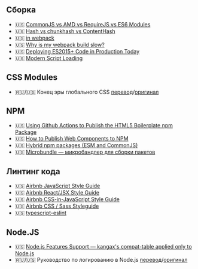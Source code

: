 ## Сборка

* 🇺🇸 [CommonJS vs AMD vs RequireJS vs ES6 Modules](https://blogs.windows.com/msedgedev/2016/07/08/the-progress-of-web-apps/)
* 🇺🇸 [Hash vs chunkhash vs ContentHash](https://medium.com/@sahilkkrazy/hash-vs-chunkhash-vs-contenthash-e94d38a32208)
* 🇺🇸 [<link rel="prefetch/preload"> in webpack](https://medium.com/webpack/link-rel-prefetch-preload-in-webpack-51a52358f84c)
* 🇺🇸 [Why is my webpack build slow?](https://samsaccone.com/posts/why-is-my-webpack-build-slow.html)
* 🇺🇸 [Deploying ES2015+ Code in Production Today](https://philipwalton.com/articles/deploying-es2015-code-in-production-today/)
* 🇺🇸 [Modern Script Loading](https://jasonformat.com/modern-script-loading/)

## CSS Modules

* 🇷🇺/🇺🇸 Конец эры глобального CSS [перевод](https://habr.com/ru/post/276417/)/[оригинал](https://medium.com/seek-blog/the-end-of-global-css-90d2a4a06284#.rx1co7cd0)

## NPM

* 🇺🇸 [Using Github Actions to Publish the HTML5 Boilerplate npm Package](https://htmlcssjavascript.com/web/using-github-actions-to-publish-the-html5-boilerplate-npm-package/)
* 🇺🇸 [How to Publish Web Components to NPM](https://justinfagnani.com/2019/11/01/how-to-publish-web-components-to-npm/)
* 🇺🇸 [Hybrid npm packages (ESM and CommonJS)](https://2ality.com/2019/10/hybrid-npm-packages.html)
* 🇺🇸 [Microbundle — микробандлер для сборки пакетов](https://github.com/developit/microbundle)

## Линтинг кода

* 🇺🇸 [Airbnb JavaScript Style Guide](https://github.com/airbnb/javascript)
* 🇺🇸 [Airbnb React/JSX Style Guide](https://github.com/airbnb/javascript/tree/master/react)
* 🇺🇸 [Airbnb CSS-in-JavaScript Style Guide](https://github.com/airbnb/javascript/tree/master/css-in-javascript)
* 🇺🇸 [Airbnb CSS / Sass Styleguide](https://github.com/airbnb/css)
* 🇺🇸 [typescript-eslint](https://github.com/typescript-eslint/typescript-eslint)

## Node.JS

* 🇺🇸 [Node.js Features Support — kangax's compat-table applied only to Node.js](https://node.green/)
* 🇷🇺/🇺🇸 Руководство по логированию в Node.js [перевод](https://habr.com/ru/company/funcorp/blog/461881/)/[оригинал](https://www.twilio.com/blog/guide-node-js-logging)
